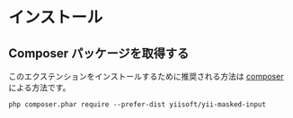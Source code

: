 インストール
============

## Composer パッケージを取得する

このエクステンションをインストールするために推奨される方法は [composer](http://getcomposer.org/download/) による方法です。


```
php composer.phar require --prefer-dist yiisoft/yii-masked-input
```
